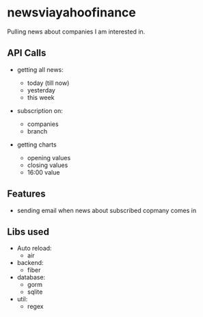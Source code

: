 # newsviayahoofinance

Pulling news about companies I am interested in.

## API Calls

+ getting all news:
    * today (till now)
    * yesterday
    * this week

+ subscription on:
    * companies
    * branch

+ getting charts
    * opening values
    * closing values
    * 16:00 value

## Features

+ sending email when news about subscribed copmany comes in

## Libs used

+ Auto reload:
    * air
+ backend:
    * fiber
+ database:
    * gorm
    * sqlite
+ util:
    * regex

    
